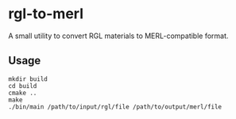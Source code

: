 # rgl-to-merl

A small utility to convert RGL materials to MERL-compatible format.

## Usage

```
mkdir build
cd build
cmake ..
make
./bin/main /path/to/input/rgl/file /path/to/output/merl/file
```
